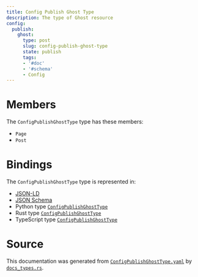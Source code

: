 ```yaml
---
title: Config Publish Ghost Type
description: The type of Ghost resource
config:
  publish:
    ghost:
      type: post
      slug: config-publish-ghost-type
      state: publish
      tags:
      - '#doc'
      - '#schema'
      - Config
---
```


# Members

The `ConfigPublishGhostType` type has these members:

- `Page`
- `Post`

# Bindings

The `ConfigPublishGhostType` type is represented in:

- [JSON-LD](https://stencila.org/ConfigPublishGhostType.jsonld)
- [JSON Schema](https://stencila.org/ConfigPublishGhostType.schema.json)
- Python type [`ConfigPublishGhostType`](https://github.com/stencila/stencila/blob/main/python/python/stencila/types/config_publish_ghost_type.py)
- Rust type [`ConfigPublishGhostType`](https://github.com/stencila/stencila/blob/main/rust/schema/src/types/config_publish_ghost_type.rs)
- TypeScript type [`ConfigPublishGhostType`](https://github.com/stencila/stencila/blob/main/ts/src/types/ConfigPublishGhostType.ts)

# Source

This documentation was generated from [`ConfigPublishGhostType.yaml`](https://github.com/stencila/stencila/blob/main/schema/ConfigPublishGhostType.yaml) by [`docs_types.rs`](https://github.com/stencila/stencila/blob/main/rust/schema-gen/src/docs_types.rs).
